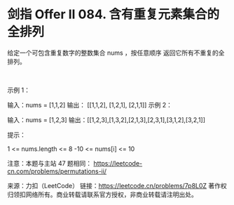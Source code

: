 # 剑指 Offer II 084. 含有重复元素集合的全排列 

给定一个可包含重复数字的整数集合 nums ，按任意顺序 返回它所有不重复的全排列。

 

示例 1：

输入：nums = [1,1,2]
输出：
[[1,1,2],
 [1,2,1],
 [2,1,1]]
示例 2：

输入：nums = [1,2,3]
输出：[[1,2,3],[1,3,2],[2,1,3],[2,3,1],[3,1,2],[3,2,1]]
 

提示：

1 <= nums.length <= 8
-10 <= nums[i] <= 10
 

注意：本题与主站 47 题相同： https://leetcode-cn.com/problems/permutations-ii/

来源：力扣（LeetCode）
链接：https://leetcode.cn/problems/7p8L0Z
著作权归领扣网络所有。商业转载请联系官方授权，非商业转载请注明出处。